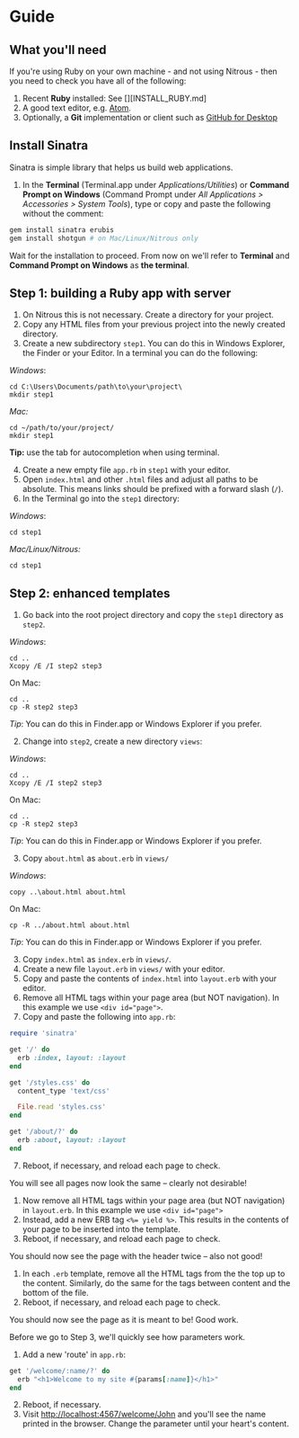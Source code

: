 # Guide

## What you'll need

If you're using Ruby on your own machine - and not using Nitrous - then you need to check you have all of the following:

1. Recent **Ruby** installed: See [][INSTALL_RUBY.md]
3. A good text editor, e.g. [Atom](https://atom.io/).
2. Optionally, a **Git** implementation or client such as [GitHub for Desktop]()

## Install Sinatra

Sinatra is simple library that helps us build web applications.

1. In the **Terminal** (Terminal.app under *Applications/Utilities*) or **Command Prompt on Windows** (Command Prompt under *All Applications > Accessories > System Tools*), type or copy and paste the following without the comment:

  ```ruby
  gem install sinatra erubis
  gem install shotgun # on Mac/Linux/Nitrous only
  ```

  Wait for the installation to proceed. From now on we'll refer to **Terminal** and **Command Prompt on Windows** as **the terminal**.

## Step 1: building a Ruby app with server

1. On Nitrous this is not necessary. Create a directory for your project.
2. Copy any HTML files from your previous project into the newly created directory.
3. Create a new subdirectory `step1`. You can do this in Windows Explorer, the Finder or your Editor. In a terminal you can do the following:

  _Windows_:

  ```shell
  cd C:\Users\Documents/path\to\your\project\
  mkdir step1
  ```

  _Mac:_

  ```shell
  cd ~/path/to/your/project/
  mkdir step1
  ```

  **Tip:** use the tab for autocompletion when using terminal.

4. Create a new empty file `app.rb` in `step1` with your editor.
5. Open `index.html` and other `.html` files and adjust all paths to be absolute. This means links should be prefixed with a forward slash (`/`).
6. In the Terminal go into the `step1` directory:

  _Windows_:

  ```shell
  cd step1
  ```

  _Mac/Linux/Nitrous:_

  ```shell
  cd step1
  ```

## Step 2: enhanced templates

1. Go back into the root project directory and copy the `step1` directory as `step2`.

  _Windows_:

  ```shell
  cd ..
  Xcopy /E /I step2 step3
  ```

  On Mac:

  ```shell
  cd ..
  cp -R step2 step3
  ```

  *Tip*: You can do this in Finder.app or Windows Explorer if you prefer.

2. Change into `step2`, create a new directory `views`:

  _Windows_:

  ```shell
  cd ..
  Xcopy /E /I step2 step3
  ```

  On Mac:

  ```shell
  cd ..
  cp -R step2 step3
  ```

  *Tip*: You can do this in Finder.app or Windows Explorer if you prefer.

3. Copy `about.html` as `about.erb` in `views/`

  _Windows_:
  ```shell
  copy ..\about.html about.html
  ```

  On Mac:

  ```shell
  cp -R ../about.html about.html
  ```

  *Tip*: You can do this in Finder.app or Windows Explorer if you prefer.

3. Copy `index.html` as `index.erb` in `views/`.
4. Create a new file `layout.erb` in `views/` with your editor.
5. Copy and paste the contents of `index.html` into `layout.erb` with your editor.
6. Remove all HTML tags within your page area (but NOT navigation). In this example we use `<div id="page">`.
7. Copy and paste the following into `app.rb`:

  ```ruby
  require 'sinatra'

  get '/' do
    erb :index, layout: :layout
  end

  get '/styles.css' do
    content_type 'text/css'

    File.read 'styles.css'
  end

  get '/about/?' do
    erb :about, layout: :layout
  end
  ```

7. Reboot, if necessary, and reload each page to check.

You will see all pages now look the same – clearly not desirable!

1. Now remove all HTML tags within your page area (but NOT navigation) in `layout.erb`.
  In this example we use `<div id="page">`
2. Instead, add a new ERB tag `<%= yield %>`. This results in the contents of your
  page to be inserted into the template.
3. Reboot, if necessary, and reload each page to check.

You should now see the page with the header twice – also not good!

1. In each `.erb` template, remove all the HTML tags from the the top up to the
  content. Similarly, do the same for the tags between content and the bottom of
  the file.
2. Reboot, if necessary, and reload each page to check.

You should now see the page as it is meant to be! Good work.

Before we go to Step 3, we'll quickly see how parameters work.

1. Add a new 'route' in `app.rb`:

  ```ruby
  get '/welcome/:name/?' do
    erb "<h1>Welcome to my site #{params[:name]}</h1>"
  end
  ```

2. Reboot, if necessary.
3. Visit <http://localhost:4567/welcome/John> and you'll see the name printed in the browser. Change the parameter until your heart's content.
